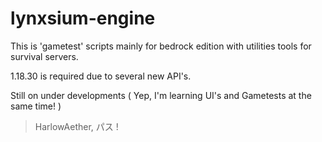# lynxsium-engine
This is 'gametest' scripts mainly for bedrock edition with utilities tools for survival servers.

1.18.30 is required due to several new API's.

Still on under developments
( Yep, I'm learning UI's and Gametests at the same time! )

> HarlowAether, パス !

